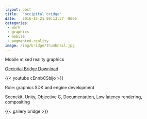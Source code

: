 ```yaml
---
layout: post
title:  "occipital bridge"
date:   2016-12-21 00:13:37 -0666
categories: 
 - work
 - graphics
 - mobile
 - augmented-reality
image: /img/bridge/thumbnail.jpg
---
```

Mobile mixed reality graphics
<!--more-->


 [Occipital Bridge Download](https://bridge.occipital.com/)  

{{< youtube cEnnbCSbijo >}}

Role: graphics SDK and engine development 

Scenekit, Unity, Objective C, Documentation, Low latency rendering, compositing

{{< gallery bridge >}}
            
